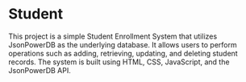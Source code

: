 # Student
This project is a simple Student Enrollment System that utilizes JsonPowerDB as the underlying database. It allows users to perform operations such as adding, retrieving, updating, and deleting student records. The system is built using HTML, CSS, JavaScript, and the JsonPowerDB API.
